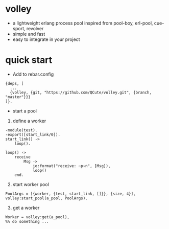 # volley
* a lightweight erlang process pool inspired from pool-boy, erl-pool, cue-sport, revolver
* simple and fast
* easy to integrate in your project

# quick start
* Add to rebar.config
```
{deps, [
  ...
  {volley, {git, "https://github.com/QCute/volley.git", {branch, "master"}}}
]}.
```

* start a pool  
1. define a worker  

```
-module(test).
-export([start_link/0]).
start_link() ->
    loop().

loop() ->
    receive
        Msg ->
            io:format("receive: ~p~n", [Msg]),
            loop()
    end.
```

2. start worker pool  

```
PoolArgs = [{worker, {test, start_link, []}}, {size, 4}],
volley:start_pool(a_pool, PoolArgs).
```

3. get a worker  

```
Worker = volley:get(a_pool),
%% do something ...
```
